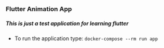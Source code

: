 ### Flutter Animation App
##### This is just a test application for learning flutter
  + To run the application type: `docker-compose --rm run app`
